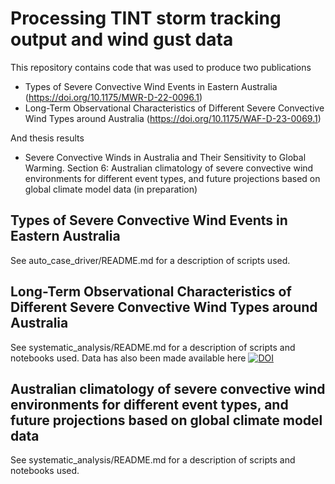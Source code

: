 # Processing TINT storm tracking output and wind gust data

This repository contains code that was used to produce two publications

* Types of Severe Convective Wind Events in Eastern Australia (https://doi.org/10.1175/MWR-D-22-0096.1)
* Long-Term Observational Characteristics of Different Severe Convective Wind Types around Australia (https://doi.org/10.1175/WAF-D-23-0069.1)

And thesis results

* Severe Convective Winds in Australia and Their Sensitivity to Global Warming. Section 6: Australian climatology of severe convective wind environments for different event types, and future projections based on global climate model data (in preparation)

## Types of Severe Convective Wind Events in Eastern Australia

See auto_case_driver/README.md for a description of scripts used.

## Long-Term Observational Characteristics of Different Severe Convective Wind Types around Australia

See systematic_analysis/README.md for a description of scripts and notebooks used. Data has also been made available here [![DOI](https://zenodo.org/badge/DOI/10.5281/zenodo.7474859.svg)](https://doi.org/10.5281/zenodo.7474859)

## Australian climatology of severe convective wind environments for different event types, and future projections based on global climate model data

See systematic_analysis/README.md for a description of scripts and notebooks used.
